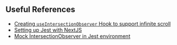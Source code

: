 ## Useful References

- [Creating `useIntersectionObserver` Hook to support infinite scroll](https://www.30secondsofcode.org/react/s/use-intersection-observer/)
- [Setting up Jest with NextJS](https://nextjs.org/docs/pages/building-your-application/optimizing/testing#setting-up-jest-with-the-rust-compiler)
- [Mock IntersectionObserver in Jest environment](https://stackoverflow.com/a/62148101/11737199)